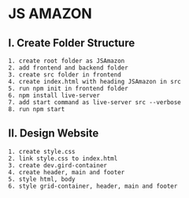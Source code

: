 # JS AMAZON

## I. Create Folder Structure
    1. create root folder as JSAmazon
    2. add frontend and backend folder
    3. create src folder in frontend
    4. create index.html with heading JSAmazon in src
    5. run npm init in frontend folder
    6. npm install live-server
    7. add start command as live-server src --verbose
    8. run npm start

## II. Design Website
    1. create style.css
    2. link style.css to index.html
    3. create dev.gird-container
    4. create header, main and footer
    5. style html, body
    6. style grid-container, header, main and footer
